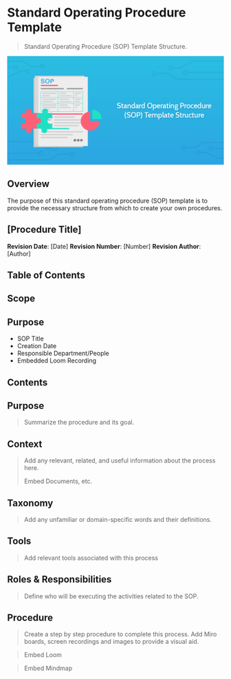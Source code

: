 # Standard Operating Procedure Template

> Standard Operating Procedure (SOP) Template Structure.

![](./../../assets/img/sop.png)

## Overview

The purpose of this standard operating procedure (SOP) template is to provide the necessary structure from which to create your own procedures.

## [Procedure Title]

**Revision Date**: [Date]
**Revision Number**: [Number]
**Revision Author**: [Author]

##  Table of Contents


## Scope

## Purpose



-   SOP Title
-   Creation Date
-   Responsible Department/People
-   Embedded Loom Recording

## Contents

## Purpose

>   Summarize the procedure and its goal.

## Context

>   Add any relevant, related, and useful information about the process here.
>
>   Embed Documents, etc.

## Taxonomy

>   Add any unfamiliar or domain-specific words and their definitions.

## Tools

>   Add relevant tools associated with this process

## Roles & Responsibilities

>   Define who will be executing the activities related to the SOP.

## Procedure

>   Create a step by step procedure to complete this process. Add Miro boards, screen recordings and images to provide a visual aid.

>   Embed Loom

>   Embed Mindmap
